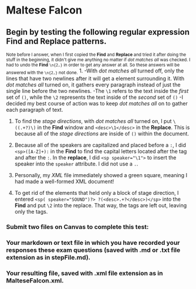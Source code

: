 # Maltese Falcon

## Begin by testing the following regular expression Find and Replace patterns.

<sub>Note before I answer, when I first copied the **Find** and **Replace** and tried it after doing the stuff in the beginning, it didn't give me anything no matter if *dot matches all* was checked. I had to undo the **Find** `\n{2,}` in order to get any answer at all. So these answers will be answered with the `\n{2,}` not done.</sub>
1. 
-With *dot matches all* turned off, only the lines that have two newlines after it will get a <sp> element surrounding it. With *dot matches all* turned on, it gathers every paragraph instead of just the single line before the two newlines.
-The `\1` refers to the text inside the *first* set of `()`, while the `\2` represents the text inside of the *second* set of `()`
-I decided my best course of action was to keep *dot matches all* on to gather each paragraph of text.

1. To find the *stage directions*, with *dot matches all* turned on, I put `\((.+?)\)` in the **Find** window and `<desc>\1</desc>` in the **Replace**. This is because all of the *stage directions* are inside of `()` within the document.

1. Because all of the speakers are capitalized and placed before a `:`, I did `<sp>([A-Z]+):` in the **Find** to find the capital letters located after the <sp> tag and after the `:`. In the **replace**, I did `<sp speaker="\1">` to insert the speaker into the `speaker` attribute. I did not use a `.`.

1. Personally, my *XML* file immediately showed a green square, meaning I had made a well-formed XML document!

1. To get rid of the <sp> elements that held only a block of stage direction, I entered `<sp( speaker="SOUND")?> ?(<desc>.+?</desc>)</sp>` into the **Find** and put `\2` into the replace. That way, the <sp> tags are left out, leaving only the <desc> tags.

### Submit two files on Canvas to complete this test:
### Your markdown or text file in which you have recorded your responses these exam questions (saved with .md or .txt file extension as in stepFile.md).
### Your resulting file, saved with .xml file extension as in MalteseFalcon.xml.